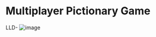 # Multiplayer Pictionary Game
LLD-
![image](https://github.com/Pragati2001/skribble-game/assets/56672534/0abae7e9-5fe7-4162-939e-a50d222256b3)
